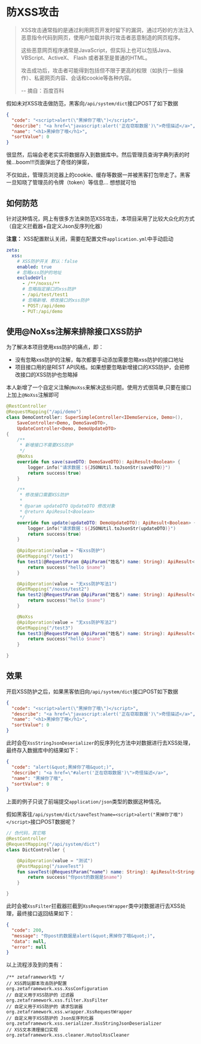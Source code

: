 # 防XSS攻击

> XSS攻击通常指的是通过利用网页开发时留下的漏洞，通过巧妙的方法注入恶意指令代码到网页，使用户加载并执行攻击者恶意制造的网页程序。
>
> 这些恶意网页程序通常是JavaScript，但实际上也可以包括Java、 VBScript、ActiveX、 Flash 或者甚至是普通的HTML。
>
> 攻击成功后，攻击者可能得到包括但不限于更高的权限（如执行一些操作）、私密网页内容、会话和cookie等各种内容。
>
> -- 摘自：百度百科

假如未对XSS攻击做防范，黑客向`/api/system/dict`接口POST了如下数据

```json
{
  "code": "<script>alert(\"黑掉你了哦\")</script>",
  "describe": "<a href=\"javascript:alert('正在窃取数据')\">奇怪描述</a>",
  "name": "<h1>黑掉你了哦</h1>",
  "sortValue": 0
}
```

很显然，后端会老老实实将数据存入到数据库中。然后管理员查询字典列表的时候...boom!!!页面弹出了奇怪的弹窗，

不仅如此，管理员浏览器上的cookie、缓存等数据一并被黑客打包带走了。黑客一旦知晓了管理员的令牌（token）等信息... 想想就可怕


## 如何防范
针对这种情况，网上有很多方法来防范XSS攻击，本项目采用了比较大众化的方式（自定义拦截器+自定义Json反序列化器）

**注意：** XSS配置默认关闭，需要在配置文件`application.yml`中手动启动
```yaml
zeta:
  xss:
    # XSS防护开关 默认：false
    enabled: true
    # 忽略xss防护的地址
    excludeUrl:
      - /**/noxss/**
      # 忽略指定接口的xss防护
      - /api/test/test1
      # 忽略新增、修改接口的xss防护
      - POST:/api/demo  
      - PUT:/api/demo
```

## 使用@NoXss注解来排除接口XSS防护

为了解决本项目使用xss防护的痛点，即：

- 没有忽略xss防护的注解，每次都要手动添加需要忽略xss防护的接口地址
- 项目接口用的是REST API风格。如果想要忽略新增接口的XSS防护，会把修改接口的XSS防护也忽略掉

本人新增了一个自定义注解`@NoXss`来解决这些问题。使用方式很简单,只要在接口上加上`@NoXss`注解即可

```kotlin
@RestController
@RequestMapping("/api/demo")
class DemoController: SuperSimpleController<IDemoService, Demo>(),
    SaveController<Demo, DemoSaveDTO>,
    UpdateController<Demo, DemoUpdateDTO>
{
    /**
     * 新增接口不需要XSS防护
     */
    @NoXss
    override fun save(saveDTO: DemoSaveDTO): ApiResult<Boolean> {
        logger.info("请求数据：${JSONUtil.toJsonStr(saveDTO)}")
        return success(true)
    }

    /**
     * 修改接口需要XSS防护
     *
     * @param updateDTO UpdateDTO 修改对象
     * @return ApiResult<Boolean>
     */
    override fun update(updateDTO: DemoUpdateDTO): ApiResult<Boolean> {
        logger.info("请求数据：${JSONUtil.toJsonStr(updateDTO)}")
        return success(true)
    }
    
    @ApiOperation(value = "有xss防护")
    @GetMapping("/test1")
    fun test1(@RequestParam @ApiParam("姓名") name: String): ApiResult<String> {
        return success("hello $name")
    }

    @ApiOperation(value = "无xss防护写法1")
    @GetMapping("/noxss/test2")
    fun test2(@RequestParam @ApiParam("姓名") name: String): ApiResult<String> {
        return success("hello $name")
    }

    @NoXss
    @ApiOperation(value = "无xss防护写法2")
    @GetMapping("/test3")
    fun test3(@RequestParam @ApiParam("姓名") name: String): ApiResult<String> {
        return success("hello $name")
    }
    
}
```

## 效果

开启XSS防护之后，如果黑客依旧向`/api/system/dict`接口POST如下数据

```json
{
  "code": "<script>alert(\"黑掉你了哦\")</script>",
  "describe": "<a href=\"javascript:alert('正在窃取数据')\">奇怪描述</a>",
  "name": "<h1>黑掉你了哦</h1>",
  "sortValue": 0
}
```

此时会在`XssStringJsonDeserializer`的反序列化方法中对数据进行去XSS处理，最终存入数据库中的结果如下：

```json
{
  "code": "alert(&quot;黑掉你了哦&quot;)",
  "describe": "<a href=\"#alert('正在窃取数据')\">奇怪描述</a>",
  "name": "黑掉你了哦",
  "sortValue": 0
}
```

上面的例子只说了前端提交`application/json`类型的数据这种情况。

假如黑客往`/api/system/dict/saveTest?name=<script>alert("黑掉你了哦")</script>`接口POST数据呢？

```kotlin
// 伪代码，其它略
@RestController
@RequestMapping("/api/system/dict")
class DictController {

    @ApiOperation(value = "测试")
    @PostMapping("/saveTest")
    fun saveTest(@RequestParam("name") name: String): ApiResult<String> {
        return success("你post的数据是$name")
    }

}
```

此时会被`XssFilter`拦截器拦截到`XssRequestWrapper`类中对数据进行去XSS处理，最终接口返回结果如下：

```json
{
  "code": 200,
  "message": "你post的数据是alert(&quot;黑掉你了哦&quot;)",
  "data": null,
  "error": null
}
```


以上流程涉及到的类有：
```
/** zetaframework包 */
// XSS跨站脚本攻击防护配置
org.zetaframework.xss.XssConfiguration
// 自定义用于XSS防护的 过滤器
org.zetaframework.xss.filter.XssFilter
// 自定义用于XSS防护的 请求包装器
org.zetaframework.xss.wrapper.XssRequestWrapper
// 自定义用于XSS防护的 Json反序列化器
org.zetaframework.xss.serializer.XssStringJsonDeserializer
// XSS文本清理接口实现
org.zetaframework.xss.cleaner.HutoolXssCleaner
```
